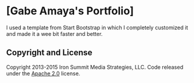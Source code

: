 # [Gabe Amaya's Portfolio]

I used a template from Start Bootstrap in which I completely customized it and made it a wee bit faster and better. 


## Copyright and License

Copyright 2013-2015 Iron Summit Media Strategies, LLC. Code released under the [Apache 2.0](https://github.com/IronSummitMedia/startbootstrap-creative/blob/gh-pages/LICENSE) license.

